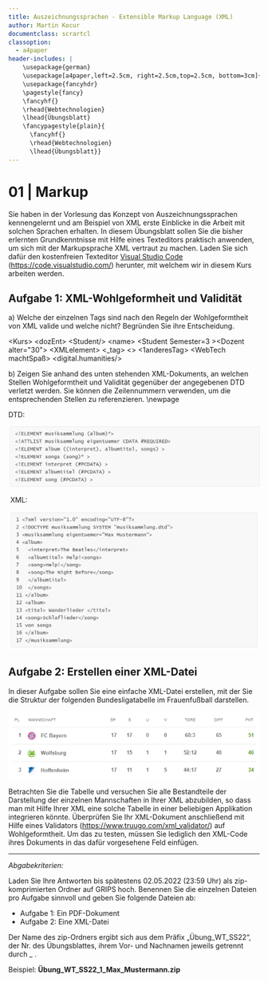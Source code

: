 ```yaml
---
title: Auszeichnungssprachen - Extensible Markup Language (XML)
author: Martin Kocur
documentclass: scrartcl
classoption:
  - a4paper
header-includes: |
    \usepackage{german} 
    \usepackage[a4paper,left=2.5cm, right=2.5cm,top=2.5cm, bottom=3cm]{geometry}
    \usepackage{fancyhdr}
    \pagestyle{fancy}
    \fancyhf{}
    \rhead{Webtechnologien}
    \lhead{Übungsblatt}
    \fancypagestyle{plain}{
      \fancyhf{}
      \rhead{Webtechnologien}
      \lhead{Übungsblatt}}
---
```



# 01 | Markup

Sie haben in der Vorlesung das Konzept von Auszeichnungssprachen kennengelernt und am Beispiel von XML erste Einblicke in die Arbeit mit solchen Sprachen erhalten. In diesem Übungsblatt sollen Sie die bisher erlernten Grundkenntnisse mit Hilfe eines Texteditors praktisch anwenden, um sich mit der Markupsprache XML vertraut zu machen. Laden Sie sich dafür den kostenfreien Texteditor [Visual Studio Code](https://code.visualstudio.com/) (https://code.visualstudio.com/) herunter, mit welchem wir in diesem Kurs arbeiten werden.

## Aufgabe 1: XML-Wohlgeformheit und Validität

a) Welche der einzelnen Tags sind nach den Regeln der Wohlgeformtheit von XML valide und welche nicht? Begründen Sie ihre Entscheidung.

&lt;Kurs&gt; &lt;dozEnt&gt; &lt;Student/&gt; &lt;name&gt; &lt;Student Semester=3 &gt;&lt;Dozent alter="30"&gt; &lt;XMLelement&gt; &lt;_tag&gt; &lt;&gt; &lt;1anderesTag&gt; &lt;WebTech machtSpaß&gt; &lt;digital.humanities/&gt;



b) Zeigen Sie anhand des unten stehenden XML-Dokuments, an welchen Stellen Wohlgeformtheit und Validität gegenüber der angegebenen DTD verletzt werden. Sie können die Zeilennummern verwenden, um die entsprechenden Stellen zu referenzieren. \newpage

DTD:

![](DTD.PNG)

 XML:

![](XML.PNG) 

## Aufgabe 2: Erstellen einer XML-Datei

In dieser Aufgabe sollen Sie eine einfache XML-Datei erstellen, mit der Sie die Struktur der folgenden Bundesligatabelle im Frauenfußball darstellen.  

![Frauenfußball-Bundesligatabelle (Bild-Quelle: https://www.fussballdaten.de/)](TabelleBundesligaFrauen.png)

Betrachten Sie die Tabelle und versuchen Sie alle Bestandteile der Darstellung der einzelnen Mannschaften in Ihrer XML abzubilden, so dass man mit Hilfe Ihrer XML eine solche Tabelle in einer beliebigen Applikation integrieren könnte.
Überprüfen Sie Ihr XML-Dokument anschließend mit Hilfe eines Validators (https://www.truugo.com/xml_validator/) auf Wohlgeformtheit. Um das zu testen, müssen Sie lediglich den XML-Code ihres Dokuments in das dafür vorgesehene Feld einfügen.

------

*Abgabekriterien:*

Laden Sie Ihre Antworten bis spätestens 02.05.2022 (23:59 Uhr) als zip-komprimierten Ordner auf GRIPS hoch. Benennen Sie die einzelnen Dateien pro Aufgabe sinnvoll und geben Sie folgende Dateien ab:

- Aufgabe 1: Ein PDF-Dokument
- Aufgabe 2: Eine XML-Datei

Der Name des zip-Ordners ergibt sich aus dem Präfix „Übung_WT_SS22“, der Nr. des Übungsblattes, ihrem Vor- und Nachnamen jeweils getrennt durch _ .

 

Beispiel: **Übung_WT_SS22_1_Max_Mustermann.zip**

